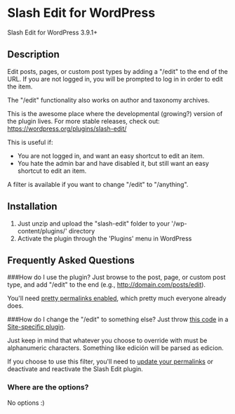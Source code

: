Slash Edit for WordPress
======================

Slash Edit for WordPress 3.9.1+

## Description

Edit posts, pages, or custom post types by adding a "/edit" to the end of the URL.  If you are not logged in, you will be prompted to log in in order to edit the item.

The "/edit" functionality also works on author and taxonomy archives.

This is the awesome place where the developmental (growing?) version of the plugin lives.  For more stable releases, check out: https://wordpress.org/plugins/slash-edit/

This is useful if:

<ul>
<li>You are not logged in, and want an easy shortcut to edit an item.</li>
<li>You hate the admin bar and have disabled it, but still want an easy shortcut to edit an item.</li>
</ul>

A filter is available if you want to change "/edit" to "/anything".

## Installation

1. Just unzip and upload the "slash-edit" folder to your '/wp-content/plugins/' directory
2. Activate the plugin through the 'Plugins' menu in WordPress

## Frequently Asked Questions
###How do I use the plugin?
Just browse to the post, page, or custom post type, and add "/edit" to the end (e.g., http://domain.com/posts/edit).

You'll need <a href="http://codex.wordpress.org/Using_Permalinks#mod_rewrite:_.22Pretty_Permalinks.22">pretty permalinks enabled</a>, which pretty much everyone already does.

###How do I change the "/edit" to something else?
Just throw <a href="https://gist.github.com/ronalfy/cbbc1599bda2811c9a86">this code</a> in a <a href="http://www.wpbeginner.com/beginners-guide/what-why-and-how-tos-of-creating-a-site-specific-wordpress-plugin/">Site-specific plugin</a>.

Just keep in mind that whatever you choose to override with must be alphanumeric characters.  Something like edición will be parsed as edicion.

If you choose to use this filter, you'll need to <a href="http://codex.wordpress.org/Settings_Permalinks_Screen">update your permalinks</a> or deactivate and reactivate the Slash Edit plugin.

### Where are the options?
No options :) 